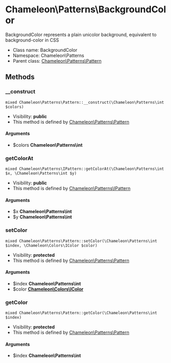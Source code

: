 Chameleon\Patterns\BackgroundColor
===============

BackgroundColor represents a plain unicolor background, equivalent to background-color in CSS




* Class name: BackgroundColor
* Namespace: Chameleon\Patterns
* Parent class: [Chameleon\Patterns\Pattern](Chameleon-Patterns-Pattern.md)







Methods
-------


### __construct

    mixed Chameleon\Patterns\Pattern::__construct(\Chameleon\Patterns\int $colors)





* Visibility: **public**
* This method is defined by [Chameleon\Patterns\Pattern](Chameleon-Patterns-Pattern.md)


#### Arguments
* $colors **Chameleon\Patterns\int**



### getColorAt

    mixed Chameleon\Patterns\IPattern::getColorAt(\Chameleon\Patterns\int $x, \Chameleon\Patterns\int $y)





* Visibility: **public**
* This method is defined by [Chameleon\Patterns\IPattern](Chameleon-Patterns-IPattern.md)


#### Arguments
* $x **Chameleon\Patterns\int**
* $y **Chameleon\Patterns\int**



### setColor

    mixed Chameleon\Patterns\Pattern::setColor(\Chameleon\Patterns\int $index, \Chameleon\Colors\IColor $color)





* Visibility: **protected**
* This method is defined by [Chameleon\Patterns\Pattern](Chameleon-Patterns-Pattern.md)


#### Arguments
* $index **Chameleon\Patterns\int**
* $color **[Chameleon\Colors\IColor](Chameleon-Colors-IColor.md)**



### getColor

    mixed Chameleon\Patterns\Pattern::getColor(\Chameleon\Patterns\int $index)





* Visibility: **protected**
* This method is defined by [Chameleon\Patterns\Pattern](Chameleon-Patterns-Pattern.md)


#### Arguments
* $index **Chameleon\Patterns\int**


